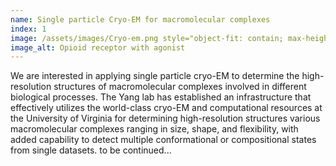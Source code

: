 ```yaml
---
name: Single particle Cryo-EM for macromolecular complexes
index: 1
image: /assets/images/Cryo-em.png style="object-fit: contain; max-height: 25em"
image_alt: Opioid receptor with agonist
---
```


We are interested in applying single particle cryo-EM to determine the high-resolution structures of macromolecular complexes involved in different biological processes. The Yang lab has established an infrastructure that effectively utilizes the world-class cryo-EM and computational resources at the University of Virginia for determining high-resolution structures various macromolecular complexes ranging in size, shape, and flexibility, with added capability to detect multiple conformational or compositional states from single datasets. to be continued...
